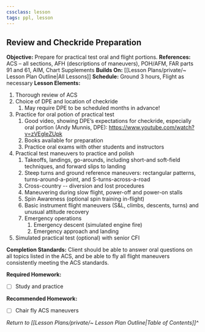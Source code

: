```yaml
---
cssclass: lesson
tags: ppl, lesson
---
```

## Review and Checkride Preparation

**Objective:** Prepare for practical test oral and flight portions.
**References:** ACS – all sections, AFH (descriptions of maneuvers), POH/AFM, FAR parts 91 and 61, AIM, Chart Supplements
**Builds On:** [[Lesson Plans/private/~ Lesson Plan Outline|All Lessons]]
**Schedule:** Ground 3 hours, Flight as necessary
**Lesson Elements:**
1. Thorough review of ACS
2. Choice of DPE and location of checkride
	1. May require DPE to be scheduled months in advance!
3. Practice for oral potion of practical test
	1. Good video, showing DPE’s expectations for checkride, especially oral portion (Andy Munnis, DPE): https://www.youtube.com/watch?v=zVEgIeZUpk
	2. Books available for preparation
	3. Practice oral exams with other students and instructors
4. Practical test maneuvers to practice and polish
	1. Takeoffs, landings, go-arounds, including short-and soft-field techniques, and forward slips to landing
	2. Steep turns and ground reference maneuvers: rectangular patterns, turns-around-a-point, and S-turns-across-a-road
	3. Cross-country -- diversion and lost procedures
	4. Maneuvering during slow flight, power-off and power-on stalls
	5. Spin Awareness (optional spin training in-flight)
	6. Basic instrument flight maneuvers (S&L, climbs, descents, turns) and unusual attitude recovery
	7. Emergency operations
		1. Emergency descent (simulated engine fire)
		2. Emergency approach and landing
5. Simulated practical test (optional) with senior CFI

**Completion Standards:** Client should be able to answer oral questions on all topics listed in the ACS, and be able to fly all flight maneuvers consistently meeting the ACS standards.

**Required Homework:** 
- [ ] Study and practice

**Recommended Homework:** 
- [ ] Chair fly ACS maneuvers

*Return to [[Lesson Plans/private/~ Lesson Plan Outline|Table of Contents]]^*